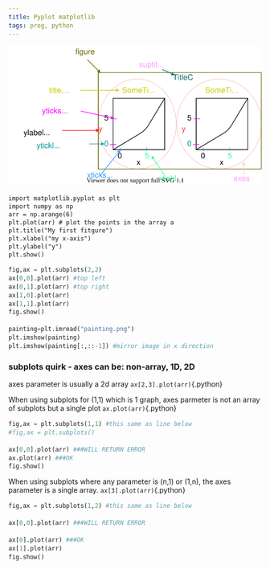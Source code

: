 ```yaml
---
title: Pyplot matplotlib
tags: prog, python
---
```


![](/images/pyimage/pyplot.svg)


``` {.python .numberLines}
import matplotlib.pyplot as plt
import numpy as np
arr = np.arange(6)
plt.plot(arr) # plot the points in the array a
plt.title("My first fitgure")
plt.xlabel("my x-axis")
plt.ylabel("y")
plt.show()
```

``` python
fig,ax = plt.subplots(2,2)
ax[0,0].plot(arr) #top left
ax[0,1].plot(arr) #top right
ax[1,0].plot(arr)
ax[1,1].plot(arr)
fig.show()

painting=plt.imread("painting.png")
plt.imshow(painting)
plt.imshow(painting[:,::-1]) #mirror image in x direction

```

### subplots quirk - axes can be: non-array, 1D, 2D
axes parameter is usually a 2d array `ax[2,3].plot(arr)`{.python}

When using subplots for (1,1) which is 1 graph, axes parmeter is not an array of subplots but a single plot `ax.plot(arr)`{.python}
``` python
fig,ax = plt.subplots(1,1) #this same as line below
#fig,ax = plt.subplots()

ax[0,0].plot(arr) ###WILL RETURN ERROR
ax.plot(arr) ###OK
fig.show()
```

When using subplots where any parameter is (n,1) or (1,n), the axes parameter is a single array. `ax[3].plot(arr)`{.python}

``` python
fig,ax = plt.subplots(1,2) #this same as line below

ax[0,0].plot(arr) ###WILL RETURN ERROR

ax[0].plot(arr) ###OK
ax[1].plot(arr)
fig.show()
```